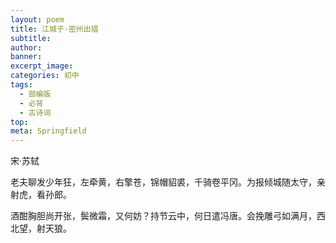 ```yaml
---
layout: poem
title: 江城子·密州出猎
subtitle: 
author: 
banner: 
excerpt_image: 
categories: 初中
tags:
  - 部编版
  - 必背
  - 古诗词
top: 
meta: Springfield
---
```


宋·苏轼

老夫聊发少年狂，左牵黄，右擎苍，锦帽貂裘，千骑卷平冈。为报倾城随太守，亲射虎，看孙郎。

酒酣胸胆尚开张，鬓微霜，又何妨？持节云中，何日遣冯唐。会挽雕弓如满月，西北望，射天狼。